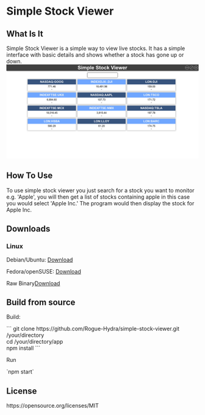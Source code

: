 <h1>Simple Stock Viewer</h1>

<h2>What Is It</h2>
Simple Stock Viewer is a simple way to view live stocks. It has a simple interface with basic details and shows whether a stock has gone up or down.

<img src="/program.jpg" width="auto" height="auto"/>

<h2>How To Use</h2>
To use simple stock viewer you just search for a stock you want to monitor e.g. 'Apple', you will then get a list of stocks containing apple in this case you would select 'Apple Inc.' The program would then display the stock for Apple Inc.

<h2>Downloads</h2>

<h3>Linux</h3>
<p>Debian/Ubuntu: <a href="https://github.com/Rogue-Hydra/simple-stock-viewer/raw/master/dist/SimpleStockViewer-1.0.1.deb">Download</a></p>
<p>Fedora/openSUSE: <a href="https://github.com/Rogue-Hydra/simple-stock-viewer/raw/master/dist/SimpleStockViewer-1.0.1.rpm">Download</a></p>
<p>Raw Binary<a href="https://github.com/Rogue-Hydra/simple-stock-viewer/raw/master/dist/SimpleStockViewer-1.0.1.tar.gz">Download</a></p>

<h2>Build from source</h2>
<p>Build:</p>
```
git clone https://github.com/Rogue-Hydra/simple-stock-viewer.git /your/directory</br>
cd /your/directory/app</br>
npm install
```

<p>Run</p>
`npm start`

<h2>License</h2>
https://opensource.org/licenses/MIT
